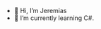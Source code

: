 - 👋 Hi, I’m Jeremias
- 🌱 I’m currently learning C#.

<!---
KlavierFalk/KlavierFalk is a ✨ special ✨ repository because its `README.md` (this file) appears on your GitHub profile.
You can click the Preview link to take a look at your changes.
--->
